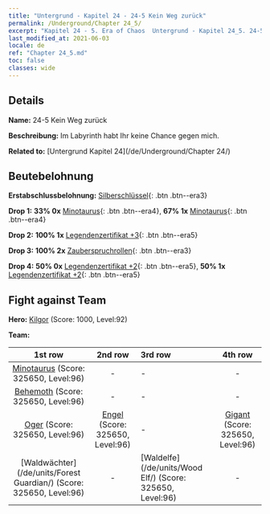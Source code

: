 ```yaml
---
title: "Untergrund - Kapitel 24 - 24-5 Kein Weg zurück"
permalink: /Underground/Chapter 24_5/
excerpt: "Kapitel 24 - 5. Era of Chaos  Untergrund - Kapitel 24_5. 24-5 Kein Weg zurück"
last_modified_at: 2021-06-03
locale: de
ref: "Chapter 24_5.md"
toc: false
classes: wide
---
```


## Details

 **Name:** 24-5 Kein Weg zurück

 **Beschreibung:** Im Labyrinth habt Ihr keine Chance gegen mich.

 **Related to:** [Untergrund Kapitel 24](/de/Underground/Chapter 24/)

## Beutebelohnung

 **Erstabschlussbelohnung:** [Silberschlüssel](/ItemsDE/con_693/){: .btn .btn--era3}

 **Drop 1:** **33% 0x** [Minotaurus](/ItemsDE/unt_248/){: .btn .btn--era4}, **67% 1x** [Minotaurus](/ItemsDE/unt_248/){: .btn .btn--era4}

 **Drop 2:** **100% 1x** [Legendenzertifikat +3](/ItemsDE/mat_88/){: .btn .btn--era5}

 **Drop 3:** **100% 2x** [Zauberspruchrollen](/ItemsDE/con_694/){: .btn .btn--era3}

 **Drop 4:** **50% 0x** [Legendenzertifikat +2](/ItemsDE/mat_81/){: .btn .btn--era5}, **50% 1x** [Legendenzertifikat +2](/ItemsDE/mat_81/){: .btn .btn--era5}


## Fight against Team
 **Hero:** [Kilgor](/de/heroes/Kilgor/) (Score: 1000, Level:92)

 **Team:**


  | 1st row | 2nd row | 3rd row | 4th row |
  |:----:|:----:|:----|:----:|
  | [Minotaurus](/de/units/Minotaur/) (Score: 325650, Level:96)  | - | - | - |
  | [Behemoth](/de/units/Behemoth/) (Score: 325650, Level:96)  | - | - | - |
  | [Oger](/de/units/Ogre/) (Score: 325650, Level:96)  | [Engel](/de/units/Angel/) (Score: 325650, Level:96)  | - | [Gigant](/de/units/Giant/) (Score: 325650, Level:96)  |
  | [Waldwächter](/de/units/Forest Guardian/) (Score: 325650, Level:96)  | - | [Waldelfe](/de/units/Wood Elf/) (Score: 325650, Level:96)  | - |


